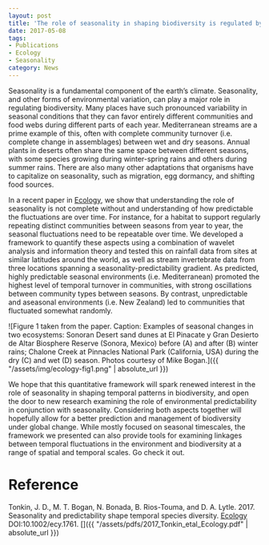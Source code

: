 ```yaml
---
layout: post
title: 'The role of seasonality in shaping biodiversity is regulated by its predictability'
date: 2017-05-08
tags:
- Publications
- Ecology
- Seasonality
category: News
---
```


Seasonality is a fundamental component of the earth’s climate. Seasonality, and other forms of environmental variation, can play a major role in regulating biodiversity. Many places have such pronounced variability in seasonal conditions that they can favor entirely different communities and food webs during different parts of each year. Mediterranean streams are a prime example of this, often with complete community turnover (i.e. complete change in assemblages) between wet and dry seasons. Annual plants in deserts often share the same space between different seasons, with some species growing during winter-spring rains and others during summer rains. There are also many other adaptations that organisms have to capitalize on seasonality, such as migration, egg dormancy, and shifting food sources.

In a recent paper in [Ecology](http://doi.org/10.1002/ecy.1761), we show that understanding the role of seasonality is not complete without and understanding of how predictable the fluctuations are over time. For instance, for a habitat to support regularly repeating distinct communities between seasons from year to year, the seasonal fluctuations need to be repeatable over time. We developed a framework to quantify these aspects using a combination of wavelet analysis and information theory and tested this on rainfall data from sites at similar latitudes around the world, as well as stream invertebrate data from three locations spanning a seasonality-predictability gradient. As predicted, highly predictable seasonal environments (i.e. Mediterranean) promoted the highest level of temporal turnover in communities, with strong oscillations between community types between seasons. By contrast, unpredictable and aseasonal environments (i.e. New Zealand) led to communities that fluctuated somewhat randomly.

![Figure 1 taken from the paper. Caption: Examples of seasonal changes in two ecosystems: Sonoran Desert sand dunes at El Pinacate y Gran Desierto de Altar Biosphere Reserve (Sonora, Mexico) before (A) and after (B) winter rains; Chalone Creek at Pinnacles National Park (California, USA) during the dry (C) and wet (D) season. Photos courtesy of Mike Bogan.]({{ "/assets/img/ecology-fig1.png" | absolute_url }})

We hope that this quantitative framework will spark renewed interest in the role of seasonality in shaping temporal patterns in biodiversity, and open the door to new research examining the role of environmental predictability in conjunction with seasonality. Considering both aspects together will hopefully allow for a better prediction and management of biodiversity under global change. While mostly focused on seasonal timescales, the framework we presented can also provide tools for examining linkages between temporal fluctuations in the environment and biodiversity at a range of spatial and temporal scales. Go check it out.


# Reference
Tonkin, J. D., M. T. Bogan, N. Bonada, B. Rios-Touma, and D. A. Lytle. 2017. Seasonality and predictability shape temporal species diversity. <a href="http://dx.doi.org/10.1002/ecy.1761" target="_blank">Ecology</a> DOI:10.1002/ecy.1761. [<i class="fa fa-fw fa-file-pdf-o"></i>]({{ "/assets/pdfs/2017_Tonkin_etal_Ecology.pdf" | absolute_url }})

